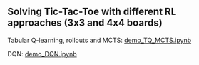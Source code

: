 ## Solving Tic-Tac-Toe with different RL approaches (3x3 and 4x4 boards)

Tabular Q-learning, rollouts and MCTS: [demo_TQ_MCTS.ipynb](demo_TQ_MCTS.ipynb)

DQN: [demo_DQN.ipynb](demo_DQN.ipynb)

